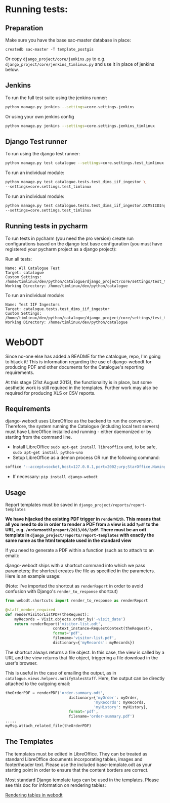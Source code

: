 # Running tests:

## Preparation

Make sure you have the base sac-master database in place:

```
createdb sac-master -T template_postgis
```

Or copy ``django_project/core/jenkins.py`` to e.g.
``django_project/core/jenkins_timlinux.py`` and use it in place of jenkins
below.

## Jenkins

To run the full test suite using the jenkins runner:

```bash
python manage.py jenkins --settings=core.settings.jenkins
```

Or using your own jenkins config

```bash
python manage.py jenkins --settings=core.settings.jenkins_timlinux
```

## Django Test runner

To run using the django test runner:

```bash
python manage.py test catalogue --settings=core.settings.test_timlinux
```

To run an individual module:

```bash
python manage.py test catalogue.tests.test_dims_iif_ingestor \
--settings=core.settings.test_timlinux
```

To run an individual module:

```bash
python manage.py test catalogue.tests.test_dims_iif_ingestor.DIMSIIDIngestorTest \
--settings=core.settings.test_timlinux
```

## Running tests in pycharm

To run tests in pycharm (you need the pro version) create run
configurations based on the django test base configuration (you must have
registered your pycharm project as a django project):

Run all tests:

```
Name: All Catalogue Test
Target: catalogue
Custom Settings: /home/timlinux/dev/python/catalogue/django_project/core/settings/test_timlinux.py
Working Directory: /home/timlinux/dev/python/catalogue
```

To run an individual module:

```
Name: Test IIF Ingestors
Target: catalogue.tests.test_dims_iif_ingestor
Custom Settings: /home/timlinux/dev/python/catalogue/django_project/core/settings/test_timlinux.py
Working Directory: /home/timlinux/dev/python/catalogue
```


# WebODT

Since no-one else has added a README for the catalogue, repo, I'm going to hijack it!
This is information regarding the use of django-webodt for producing PDF and other
documents for the Catalogue's reporting requirements.

At this stage (21st August 2013), the functionality is in place, but some aesthetic
work is still required in the templates. Further work may also be required for producing
XLS or CSV reports.

## Requirements

django-webodt uses LibreOffice as the backend to run the conversion. Therefore,
the system running the Catalogue (including local test servers) must have LibreOffice
installed and running - either daemonized or by starting from the command line.

* Install LibreOffice `sudo apt-get install libreoffice` and, to be safe, `sudo apt-get install python-uno`
* Setup LibreOffice as a demon process OR run the following command:

```sh
soffice '--accept=socket,host=127.0.0.1,port=2002;urp;StarOffice.NamingService' --headless
```

* If necessary: `pip install django-webodt`

## Usage

Report templates must be saved in `django_project/reports/report-templates`

**We have hijacked the existing PDF trigger in `renderWith`. This means that all you need to do in order
to render a PDF from a view is add `?pdf` to the URL, e.g. `/ordermonthlyreport/2013/08/?pdf`. There must
be an odt template in `django_project/reports/report-templates` with exactly the same name as the html template
used in the standard view**

If you need to generate a PDF within a function (such as to attach to an email):

django-webodt ships with a shortcut command into which we pass parameters; the shortcut
creates the file as specified in the parameters. Here is an example usage:

(Note: I've imported the shortcut as `renderReport` in order to avoid confusion with
Django's `render_to_response` shortcut)

```python
from webodt.shortcuts import render_to_response as renderReport

@staff_member_required
def renderVisitorListPDF(theRequest):
    myRecords = Visit.objects.order_by('-visit_date')
    return renderReport('visitor-list.odt',
                     context_instance=RequestContext(theRequest),
                     format='pdf',
                     filename='visitor-list.pdf',
                     dictionary={'myRecords': myRecords})
```

The shortcut always returns a file object. In this case, the view is
called by a URL and the view returns that file object, triggering a file download
in the user's browser.

This is useful in the case of emailing the output, as in `catalogue.views.helpers.notifySalesStaff`.
Here, the output can be directly attached to the outgoing email:

```python
theOrderPDF = renderPDF('order-summary.odt',
                            dictionary={'myOrder': myOrder,
                                       'myRecords': myRecords,
                                       'myHistory': myHistory},
                            format='pdf',
                            filename='order-summary.pdf')
.....
myMsg.attach_related_file(theOrderPDF)
```

## The Templates

The templates must be edited in LibreOffice. They can be treated as standard LibreOffice
documents incorporating tables, images and footer/header text. Please use the included
base-template.odt as your starting point in order to ensure that the content borders
are correct.

Most standard Django template tags can be used in the templates. Please see this doc
for information on rendering tables:

[Rendering tables in webodt](https://github.com/NetAngels/django-webodt/blob/master/doc/tables.rst)
